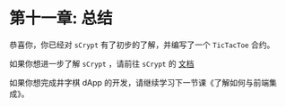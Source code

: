 # 第十一章: 总结

恭喜你，你已经对 `sCrypt` 有了初步的了解，并编写了一个 `TicTacToe` 合约。

如果你想进一步了解 `sCrypt` ，请前往 `sCrypt` 的 [文档](https://scrypt.io/scrypt-ts)

如果你想完成井字棋 dApp 的开发，请继续学习下一节课《了解如何与前端集成》。






